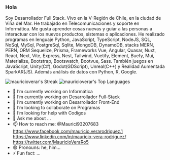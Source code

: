 ### Hola

Soy Desarrollador Full Stack. Vivo en la V-Región de Chile, en la ciudad de Viña del Mar. He trabajado en Telecomunicaciones y soporte en Informática. Me gusta aprender cosas nuevas y guiar a las personas a interactuar con los nuevos productos, sistemas o aplicaciones. He realizado programas en lenguaje Python, JavaScript, TypeScript, NodeJS, SQL, NoSql, MySql, PostgreSql, Sqlite, MongoDB, DynamoDB, stacks MERN, PERN, ORM Sequelize, Prisma, Frameworks Vue, Angular, Quasar, Nuxt, React, Next, Vite, Express, Nest, Tailwind, Vuetify, Element, Buefy, Mui, Materialize, Bootstrap, Bootswatch, Bootvue, Sass. También juegos en JavaScript, Unity(C#), Godot(GDScript), Unreal(C++) y Realidad Aumentada SparkAR(JS). Además análisis de datos con Python, R, Google.

![mauricioverar's Streak](https://github-readme-streak-stats.herokuapp.com/?user=mauricioverar&theme=vue-dark&hide_border=true)
![mauricioverar's Top Languages](https://github-readme-stats.vercel.app/api/top-langs/?username=mauricioverar&theme=vue-dark&show_icons=true&hide_border=true&layout=compact)

- 🔭 I’m currently working on Informática
- 💫 I’m currently working on Desarrollador Full-Stack
- 🌱 I’m currently working on Desarrollador Front-End
- 👯 I’m looking to collaborate on Programas
- 🤔 I’m looking for help with Codigos
- 💬 Ask me about ...
- 📫 How to reach me:  @Maurici93207683  https://www.facebook.com/mauricio.verarodriguez.1  https://www.linkedin.com/in/mauricio-vera-rodriguez/  https://twitter.com/MauricioVeraRo5
- 😄 Pronouns: he, him...
- ⚡ Fun fact: ...

